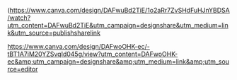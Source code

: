 (https://www.canva.com/design/DAFwuBd2TiE/1o2aRr7ZvSHdFuHJnYBDSA/watch?utm_content=DAFwuBd2TiE&utm_campaign=designshare&utm_medium=link&utm_source=publishsharelink


https://www.canva.com/design/DAFwoOHK-ec/-tBT1A7iM20YZSvqId045g/view?utm_content=DAFwoOHK-ec&amp;utm_campaign=designshare&amp;utm_medium=link&amp;utm_source=editor

